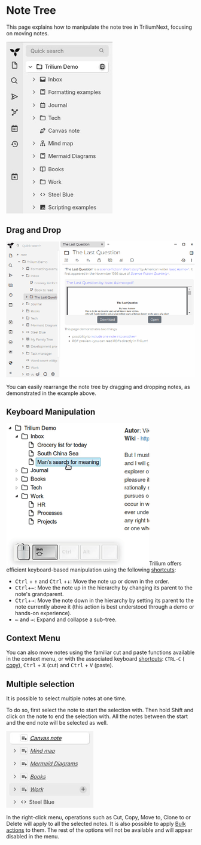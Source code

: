 # Note Tree
This page explains how to manipulate the note tree in TriliumNext, focusing on moving notes.

![](1_Note%20Tree_image.png)

## Drag and Drop

![Drag and drop example](../../Attachments/drag-and-drop.gif)

You can easily rearrange the note tree by dragging and dropping notes, as demonstrated in the example above.

## Keyboard Manipulation

![Example of using keyboard keys to move a note](../../Attachments/move-note-with-keyboard.gif)Trilium offers efficient keyboard-based manipulation using the following [shortcuts](../Keyboard%20Shortcuts.md):

*   <kbd>Ctrl</kbd> + <kbd><span>↑</span></kbd> and <kbd>Ctrl</kbd> +<kbd><span>↓</span></kbd>: Move the note up or down in the order.
*   <kbd>Ctrl</kbd>+<kbd><span>←</span></kbd>: Move the note up in the hierarchy by changing its parent to the note's grandparent.
*   <kbd>Ctrl</kbd>+<kbd><span>→</span></kbd>: Move the note down in the hierarchy by setting its parent to the note currently above it (this action is best understood through a demo or hands-on experience).
*   <kbd><span>←</span></kbd> and <kbd><span>→</span></kbd>: Expand and collapse a sub-tree.

## Context Menu

You can also move notes using the familiar cut and paste functions available in the context menu, or with the associated keyboard [shortcuts](../Keyboard%20Shortcuts.md): `CTRL-C` ( [copy](../Notes/Cloning%20Notes.md)), <kbd>Ctrl</kbd> + <kbd>X</kbd> (cut) and <kbd>Ctrl</kbd> + <kbd>V</kbd> (paste).

## Multiple selection

It is possible to select multiple notes at one time.

To do so, first select the note to start the selection with. Then hold Shift and click on the note to end the selection with. All the notes between the start and the end note will be selected as well.

![](Note%20Tree_image.png)

In the right-click menu, operations such as Cut, Copy, Move to, Clone to or Delete will apply to all the selected notes. It is also possible to apply [Bulk actions](../../Advanced%20Usage/Bulk%20actions.md) to them. The rest of the options will not be available and will appear disabled in the menu.